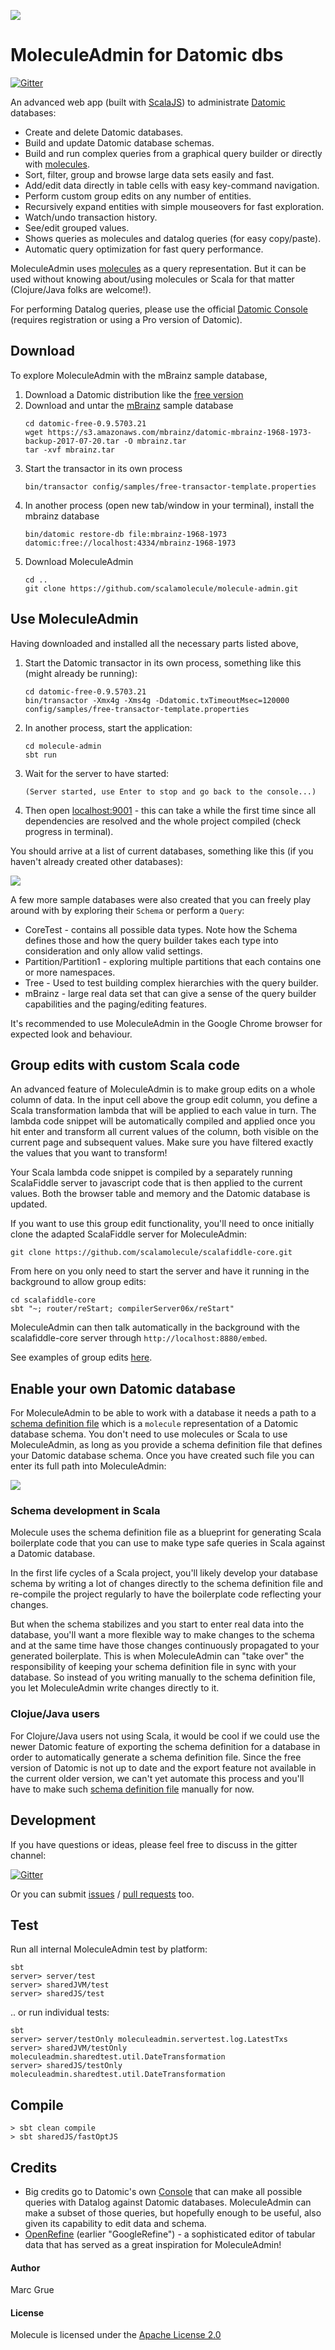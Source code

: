 
![](project/resources/Molecule-logo-M.png)

# MoleculeAdmin for Datomic dbs

[![Gitter](https://badges.gitter.im/scalamolecule/Lobby.svg)](https://gitter.im/scalamolecule/Lobby?utm_source=badge&utm_medium=badge&utm_campaign=pr-badge)

An advanced web app (built with [ScalaJS](http://www.scala-js.org)) to 
administrate [Datomic](https://www.datomic.com/on-prem.html) databases:

- Create and delete Datomic databases.
- Build and update Datomic database schemas.
- Build and run complex queries from a graphical query builder or directly with [molecules](http://www.scalamolecule.org).
- Sort, filter, group and browse large data sets easily and fast.
- Add/edit data directly in table cells with easy key-command navigation.
- Perform custom group edits on any number of entities.
- Recursively expand entities with simple mouseovers for fast exploration.
- Watch/undo transaction history.
- See/edit grouped values.
- Shows queries as molecules and datalog queries (for easy copy/paste).
- Automatic query optimization for fast query performance.

MoleculeAdmin uses [molecules](http://www.scalamolecule.org) as a query representation. 
But it can be used without knowing about/using molecules or Scala for that matter 
(Clojure/Java folks are welcome!).

For performing Datalog queries, please use the official 
[Datomic Console](https://my.datomic.com/account/create) (requires registration 
or using a Pro version of Datomic).


## Download

To explore MoleculeAdmin with the mBrainz sample database,
1. Download a Datomic distribution like the [free version](https://my.datomic.com/downloads/free)
2. Download and untar the [mBrainz](https://github.com/Datomic/mbrainz-sample) sample database
   ```
   cd datomic-free-0.9.5703.21
   wget https://s3.amazonaws.com/mbrainz/datomic-mbrainz-1968-1973-backup-2017-07-20.tar -O mbrainz.tar
   tar -xvf mbrainz.tar
   ```
3. Start the transactor in its own process
   ```
   bin/transactor config/samples/free-transactor-template.properties
   ```
4. In another process (open new tab/window in your terminal), install the mbrainz database
   ```
   bin/datomic restore-db file:mbrainz-1968-1973 datomic:free://localhost:4334/mbrainz-1968-1973
   ```
5. Download MoleculeAdmin
   ```
   cd ..
   git clone https://github.com/scalamolecule/molecule-admin.git
   ```

## Use MoleculeAdmin

Having downloaded and installed all the necessary parts listed above,

1. Start the Datomic transactor in its own process, something like this (might 
already be running):
   ```
   cd datomic-free-0.9.5703.21
   bin/transactor -Xmx4g -Xms4g -Ddatomic.txTimeoutMsec=120000 config/samples/free-transactor-template.properties
   ```
2. In another process, start the application:
   ```
   cd molecule-admin
   sbt run
   ```
3. Wait for the server to have started:
   ```
   (Server started, use Enter to stop and go back to the console...)
   ```
4. Then open [localhost:9001](http://localhost:9001) - this can take a while the 
first time since all dependencies are resolved and the whole project compiled 
(check progress in terminal).
   
You should arrive at a list of current databases, something like this (if you
haven't already created other databases):

![](project/resources/StartPage.png)

A few more sample databases were also created that you can freely play 
around with by exploring their `Schema` or perform a `Query`:
- CoreTest - contains all possible data types. Note how the Schema defines those
and how the query builder takes each type into consideration and only allow 
valid settings.
- Partition/Partition1 - exploring multiple partitions that each contains one or 
more namespaces.
- Tree - Used to test building complex hierarchies with the query builder. 
- mBrainz - large real data set that can give a sense of the query builder
capabilities and the paging/editing features.

It's recommended to use MoleculeAdmin in the Google Chrome browser for expected 
look and behaviour.


## Group edits with custom Scala code 

An advanced feature of MoleculeAdmin is to make group edits on a whole column
of data. In the input cell above the group edit column, you define a Scala
transformation lambda that will be applied to each value in turn. The lambda
code snippet will be automatically compiled and applied once you hit enter and
transform all current values of the column, both visible on the current page and
subsequent values. Make sure you have filtered exactly the values that you
want to transform!

Your Scala lambda code snippet is compiled by a separately running ScalaFiddle
server to javascript code that is then applied to the current values. Both the 
browser table and memory and the Datomic database is updated.

If you want to use this group edit functionality, you'll need to once initially 
clone the adapted ScalaFiddle server for MoleculeAdmin:
```
git clone https://github.com/scalamolecule/scalafiddle-core.git
```
From here on you only need to start the server and have it running in the 
background to allow group edits:
```
cd scalafiddle-core
sbt "~; router/reStart; compilerServer06x/reStart"
```
MoleculeAdmin can then talk automatically in the background with the 
scalafiddle-core server through `http://localhost:8880/embed`.

See examples of group edits [here][group-edit-examples].


## Enable your own Datomic database

For MoleculeAdmin to be able to work with a database it needs a path to a
[schema definition file](http://www.scalamolecule.org/manual/schema/) which is
a `molecule` representation of a Datomic database schema. You don't need to use
molecules or Scala to use MoleculeAdmin, as long as you provide a schema 
definition file that defines your Datomic database schema. Once you have created 
such file you can enter its full path into MoleculeAdmin:

![](project/resources/createDb.png)


### Schema development in Scala

Molecule uses the schema definition file as a blueprint for generating Scala
boilerplate code that you can use to make type safe queries in Scala against 
a Datomic database.

In the first life cycles of a Scala project, you'll likely develop your database schema
by writing a lot of changes directly to the schema definition file and re-compile
the project regularly to have the boilerplate code reflecting your changes.

But when the schema 
stabilizes and you start to enter real data into the database, you'll want a more
flexible way to make changes to the schema and at the same time have those
changes continuously propagated to your generated boilerplate. This is when
MoleculeAdmin can "take over" the responsibility of keeping your schema definition
file in sync with your database. So instead of you writing manually to the schema 
definition file, you let MoleculeAdmin write changes directly to it. 

### Clojue/Java users

For Clojure/Java users not using Scala, it would be cool if we could use the newer
Datomic feature of exporting the schema definition for a database
in order to automatically generate a schema definition file. Since the free
version of Datomic is not up to date and the export feature not available in 
the current older version, we can't yet automate this process and you'll have to 
make such [schema definition file](http://www.scalamolecule.org/manual/schema/) 
manually for now.


## Development

If you have questions or ideas, please feel free to discuss in the gitter channel:

[![Gitter](https://badges.gitter.im/scalamolecule/Lobby.svg)](https://gitter.im/scalamolecule/Lobby?utm_source=badge&utm_medium=badge&utm_campaign=pr-badge)

Or you can submit [issues](https://github.com/scalamolecule/molecule-admin/issues) /
[pull requests](https://github.com/scalamolecule/molecule-admin/pulls) too.


## Test

Run all internal MoleculeAdmin test by platform:
``` 
sbt
server> server/test
server> sharedJVM/test
server> sharedJS/test
```

.. or run individual tests:
```
sbt
server> server/testOnly moleculeadmin.servertest.log.LatestTxs
server> sharedJVM/testOnly moleculeadmin.sharedtest.util.DateTransformation
server> sharedJS/testOnly moleculeadmin.sharedtest.util.DateTransformation
```


## Compile

```
> sbt clean compile
> sbt sharedJS/fastOptJS
```

## Credits

- Big credits go to Datomic's own [Console](https://my.datomic.com/account/create)
that can make all possible queries with Datalog against Datomic databases. 
MoleculeAdmin can make a subset of those queries, but hopefully enough to be 
useful, also given its capability to edit data and schema.
- [OpenRefine](https://openrefine.org) (earlier "GoogleRefine") - a sophisticated 
editor of tabular data that has served as a great inspiration for MoleculeAdmin!


#### Author
Marc Grue

#### License
Molecule is licensed under the [Apache License 2.0](http://en.wikipedia.org/wiki/Apache_license)


[group-edit-examples]: https://github.com/scalamolecule/molecule-admin/blob/master/client/src/main/scala/moleculeadmin/client/app/logic/query/data/groupEdit/compileTest/Card1.scala